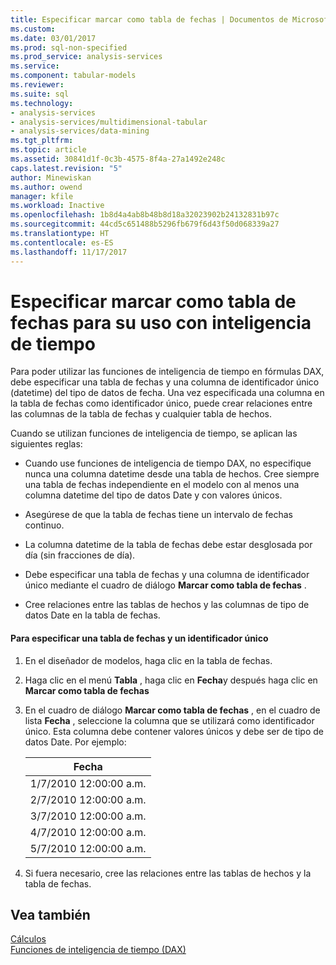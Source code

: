 ```yaml
---
title: Especificar marcar como tabla de fechas | Documentos de Microsoft
ms.custom: 
ms.date: 03/01/2017
ms.prod: sql-non-specified
ms.prod_service: analysis-services
ms.service: 
ms.component: tabular-models
ms.reviewer: 
ms.suite: sql
ms.technology:
- analysis-services
- analysis-services/multidimensional-tabular
- analysis-services/data-mining
ms.tgt_pltfrm: 
ms.topic: article
ms.assetid: 30841d1f-0c3b-4575-8f4a-27a1492e248c
caps.latest.revision: "5"
author: Minewiskan
ms.author: owend
manager: kfile
ms.workload: Inactive
ms.openlocfilehash: 1b8d4a4ab8b48b8d18a32023902b24132831b97c
ms.sourcegitcommit: 44cd5c651488b5296fb679f6d43f50d068339a27
ms.translationtype: HT
ms.contentlocale: es-ES
ms.lasthandoff: 11/17/2017
---
```

# <a name="specify-mark-as-date-table-for-use-with-time-intelligence"></a>Especificar marcar como tabla de fechas para su uso con inteligencia de tiempo
  Para poder utilizar las funciones de inteligencia de tiempo en fórmulas DAX, debe especificar una tabla de fechas y una columna de identificador único (datetime) del tipo de datos de fecha. Una vez especificada una columna en la tabla de fechas como identificador único, puede crear relaciones entre las columnas de la tabla de fechas y cualquier tabla de hechos.  
  
 Cuando se utilizan funciones de inteligencia de tiempo, se aplican las siguientes reglas:  
  
-   Cuando use funciones de inteligencia de tiempo DAX, no especifique nunca una columna datetime desde una tabla de hechos. Cree siempre una tabla de fechas independiente en el modelo con al menos una columna datetime del tipo de datos Date y con valores únicos.  
  
-   Asegúrese de que la tabla de fechas tiene un intervalo de fechas continuo.  
  
-   La columna datetime de la tabla de fechas debe estar desglosada por día (sin fracciones de día).  
  
-   Debe especificar una tabla de fechas y una columna de identificador único mediante el cuadro de diálogo **Marcar como tabla de fechas** .  
  
-   Cree relaciones entre las tablas de hechos y las columnas de tipo de datos Date en la tabla de fechas.  
  
#### <a name="to-specify-a-date-table-and-unique-identifier"></a>Para especificar una tabla de fechas y un identificador único  
  
1.  En el diseñador de modelos, haga clic en la tabla de fechas.  
  
2.  Haga clic en el menú **Tabla** , haga clic en **Fecha**y después haga clic en **Marcar como tabla de fechas**  
  
3.  En el cuadro de diálogo **Marcar como tabla de fechas** , en el cuadro de lista **Fecha** , seleccione la columna que se utilizará como identificador único. Esta columna debe contener valores únicos y debe ser de tipo de datos Date. Por ejemplo:  
  
    |Fecha|  
    |----------|  
    |1/7/2010 12:00:00 a.m.|  
    |2/7/2010 12:00:00 a.m.|  
    |3/7/2010 12:00:00 a.m.|  
    |4/7/2010 12:00:00 a.m.|  
    |5/7/2010 12:00:00 a.m.|  
  
4.  Si fuera necesario, cree las relaciones entre las tablas de hechos y la tabla de fechas.  
  
## <a name="see-also"></a>Vea también  
 [Cálculos](../../analysis-services/tabular-models/calculations-ssas-tabular.md)   
 [Funciones de inteligencia de tiempo (DAX)](http://msdn.microsoft.com/en-us/91df278d-4b28-40c1-a572-cdb91f081517)  
  
  
